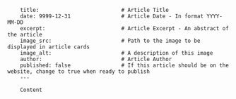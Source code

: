         title:                          # Article Title
        date: 9999-12-31                # Article Date - In format YYYY-MM-DD
        excerpt:                        # Article Excerpt - An abstract of the article
        image_src:                      # Path to the image to be displayed in article cards
        image_alt:                      # A description of this image
        author:                         # Article Author
        published: false                # If this article should be on the website, change to true when ready to publish
        --- 
        
        Content
